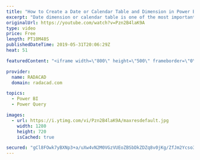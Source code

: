 ```yaml
---
title: "How to Create a Date or Calendar Table and Dimension in Power BI using Power Query"
excerpt: "Date dimension or calendar table is one of the most important dimensions in any BI system. In this video, I'm showing you how easy is to create a date dimension using Power Query. The script of this video can be found in my blog article here:  https://radacad.com/create-a-date-dimension-in-power-bi-in-4-steps-step-1-calendar-columns"
originalUrl: https://youtube.com/watch?v=Pzn2B4laK9A
type: video
price: Free
length: PT10M48S
publishedDateTime: 2019-05-31T20:06:29Z
heat: 51

featuredContent: "<iframe width=\"800\" height=\"500\" frameborder=\"0\" src=\"https://www.youtube.com/embed/Pzn2B4laK9A\" allow=\"accelerometer; autoplay; encrypted-media; gyroscope; picture-in-picture\" allowfullscreen></iframe>"

provider:
  name: RADACAD
  domain: radacad.com

topics:
  - Power BI
  - Power Query

images:
  - url: https://i.ytimg.com/vi/Pzn2B4laK9A/maxresdefault.jpg
    width: 1280
    height: 720
    isCached: true

secured: "gCl8FOwk7yBXNp3+a/uXw4vN2M0VGzVUEoZBSbDkZDZq8v0jKg/ZfJm2Ycso3KNGcgJJMCsa4ToDp3M2scaxWE1zSgpDF2DvQmXCToYe9hEAPUlwTr4pljAw4gBB4bPbpf26beYw/nICsnQ95JKIuvAQHlcSN2WmGCsoksINnrEp/i+HrHMWKtAJK0nWaBT3IkpHNDEhxbzwpJMB5TJfXFJZugMOYjJvc5fOxZ2EO/t8qLOTZ0WqqToZymkSEzXlEZ9Tdzu/lCQmUWhkhRW1Wz409whNG8vsoqDgx7P5SoMX3rFx6jaimMIj29LvMz5Az4rleTpBoyPoLIALB/TsGuWG6kROgWsNiB3bWN6Q/s1YHVDM1QuOb8TTxxOCNEJqas67/JciF17eauSLDlCm0GfP+6nupyxdiD6I0MxTeOM=;jJRyvfxX0TFGwhBpvOzBHA=="
---
```


